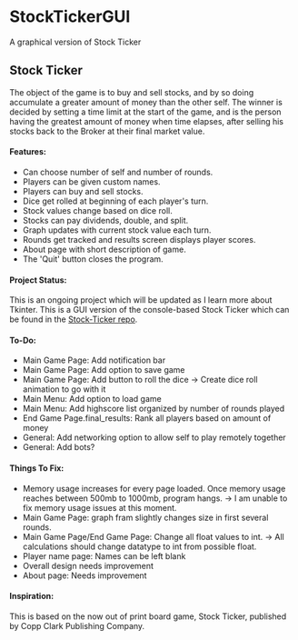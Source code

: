 # StockTickerGUI
A graphical version of Stock Ticker

## Stock Ticker

The object of the game is to buy and sell stocks, and by so doing accumulate a greater amount of money than the other self. The winner is decided by setting a time limit at the start of the game, and is the person having the greatest amount of money when time elapses, after selling his stocks back to the Broker at their final market value.

#### Features:

* Can choose number of self and number of rounds.
* Players can be given custom names.
* Players can buy and sell stocks.
* Dice get rolled at beginning of each player's turn.
* Stock values change based on dice roll.
* Stocks can pay dividends, double, and split.
* Graph updates with current stock value each turn.
* Rounds get tracked and results screen displays player scores.
* About page with short description of game.
* The 'Quit' button closes the program.

#### Project Status:

This is an ongoing project which will be updated as I learn more about Tkinter.
This is a GUI version of the console-based Stock Ticker which can be found in the [Stock-Ticker repo](https://github.com/ZacharyKeatings/Stock-Ticker).

#### To-Do:

* Main Game Page: Add notification bar
* Main Game Page: Add option to save game
* Main Game Page: Add button to roll the dice -> Create dice roll animation to go with it
* Main Menu: Add option to load game
* Main Menu: Add highscore list organized by number of rounds played
* End Game Page.final_results: Rank all players based on amount of money 
* General: Add networking option to allow self to play remotely together
* General: Add bots?

#### Things To Fix:

* Memory usage increases for every page loaded. Once memory usage reaches between 500mb to 1000mb, program hangs.
   -> I am unable to fix memory usage issues at this moment.
* Main Game Page: graph fram slightly changes size in first several rounds.
* Main Game Page/End Game Page: Change all float values to int.
   -> All calculations should change datatype to int from possible float.
* Player name page: Names can be left blank
* Overall design needs improvement
* About page: Needs improvement

#### Inspiration:

This is based on the now out of print board game, Stock Ticker, published by Copp Clark Publishing Company.
